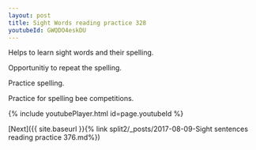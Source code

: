 ```yaml
---
layout: post
title: Sight Words reading practice 328
youtubeId: GWQDO4eskDU
---
```

 
 
Helps to learn sight words and their spelling.

Opportunitiy to repeat the spelling. 

Practice spelling. 
 
Practice for spelling bee competitions. 
 
{% include youtubePlayer.html id=page.youtubeId %}
 
 

[Next]({{ site.baseurl }}{% link  split2/_posts/2017-08-09-Sight sentences reading practice 376.md%})
 
